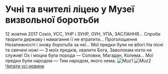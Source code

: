 
# Учні та вчителі ліцею у Музеї визвольної боротьби
12 жовтня 2017
Сокіл, УСС, УНР і ЗУНР, ОУН, УПА, ЗАСЛАННЯ...
Спроби творити державу і намагання її не втратити... Проголошення Незалежності і знову боротьба за неї...
Мої предки були не вбогі
На пісні та свячені ножі —
З моїх предків, хвалити Бога,
Заволокам ніхто не служив!
Ох і моцна була порода —
Соловки, Магадан, Колима...
Мої предки були народом —
Тим народом,
якого нема.
![Muz1](/images/учні-та-вчителі-ліцею-у-музеї-визвольної-боротьби/muz1_500x375.jpg)
![Muz2](/images/учні-та-вчителі-ліцею-у-музеї-визвольної-боротьби/muz2_500x375.jpg)
[Читати усі новини](/news)
       